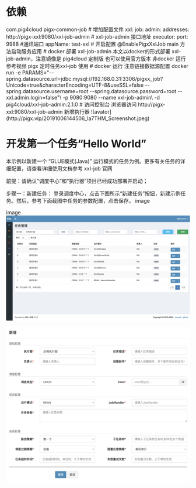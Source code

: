 # 依赖
<dependency>
	<groupId>com.pig4cloud</groupId>
	<artifactId>pigx-common-job</artifactId>
</dependency>
# 增加配置文件
xxl:
  job:
    admin:
      addresses: http://pigx-xxl:9080/xxl-job-admin  # xxl-job-admin 接口地址
    executor:
      port: 9988   #通讯端口
      appName: test-xxl
# 开启配置
@EnablePigxXxlJob
main 方法启动服务应用
# docker 部署 xxl-job-admin
本文以docker的形式部署 xxl-job-admin，注意镜像是 pig4cloud 定制版 也可以使用官方版本
非docker 运行参考视频 pigx 定时任务xxl-job 使用
# docker 运行
注意链接数据源配置
docker run -e PARAMS="--spring.datasource.url=jdbc:mysql://192.168.0.31:3306/pigxx_job?Unicode=true&characterEncoding=UTF-8&useSSL=false --spring.datasource.username=root --spring.datasource.password=root --xxl.admin.login=false"\
 -p 9080:9080 --name xxl-job-admin\
 -d pig4cloud/xxl-job-admin:2.1.0
# 访问控制台
浏览器访问
http://pigx-xxl:9080/xxl-job-admin
新增执行器
![avator](http://pigx.vip/20191006144506_Ia7THM_Screenshot.jpeg)

# 开发第一个任务“Hello World”
本示例以新建一个 “GLUE模式(Java)” 运行模式的任务为例。更多有关任务的详细配置，请查看详细使用文档参考 xxl-job 官网

前提：请确认“调度中心”和“执行器”项目已经成功部署并启动；

步骤一：新建任务： 登录调度中心，点击下图所示“新建任务”按钮，新建示例任务。然后，参考下面截图中任务的参数配置，点击保存。 image

image
![avator](https://raw.githubusercontent.com/xuxueli/xxl-job/master/doc/images/img_o8HQ.png)

![avator](https://raw.githubusercontent.com/xuxueli/xxl-job/master/doc/images/img_ZAsz.png)
